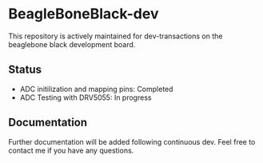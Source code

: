 # BeagleBoneBlack-dev
This repository is actively maintained for dev-transactions on the beaglebone black development board.  

## Status
- ADC initilization and mapping pins: Completed
- ADC Testing with DRV5055: In progress

## Documentation
Further documentation will be added following continuous dev. Feel free to contact me if you have any questions. 
